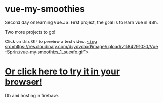 # vue-my-smoothies

Second day on learning Vue.JS.
First project, the goal is to learn vue in 48h.

Two more projects to go! 

Click on this GIF to preview a test video:
<a href="https://res.cloudinary.com/duydvdaxd/video/upload/v1584197860/Vue-Sprint/vue-my-smoothies_1_ft91ns.mp4"><img src=https://res.cloudinary.com/duydvdaxd/image/upload/v1584291030/Vue-Sprint/vue-my-smoothies_1_sueufx.gif"></a>


# <a class='text-center' href="https://vue-my-smoothies.firebaseapp.com/#/">Or click here to try it in your browser!</a>

Db and hosting in firebase.
